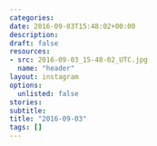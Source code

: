 ```yaml
---
categories:
date: 2016-09-03T15:48:02+00:00
description:
draft: false
resources:
- src: 2016-09-03_15-48-02_UTC.jpg
  name: "header"
layout: instagram
options:
  unlisted: false
stories:
subtitle:
title: "2016-09-03"
tags: []
---
```


 
